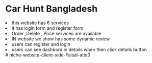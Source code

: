 <h1> Car Hunt  Bangladesh</h1>
<li>this website has 6 services</li>
<li> it has  login form and register form</li>
<li>  Order ,Delete ,  Price  services are available</li>
<li> IN website we show has some dynamic review </li>
<li> users can register and login </li>
<li> users can  see dashbord in details when then click details button </li>
# niche-website-client-side-Faisal-atiq3
